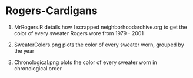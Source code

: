 # Rogers-Cardigans

1. MrRogers.R details how I scrapped neighborhoodarchive.org to get the color of every sweater Rogers wore from 1979 - 2001 

2. SweaterColors.png plots the color of every sweater worn, grouped by the year

3. Chronological.png plots the color of every sweater worn in chronological order 
